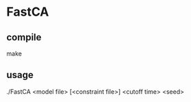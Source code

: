 FastCA
==============================================================================

compile
-------

make

usage
-----

./FastCA \<model file\> [\<constraint file\>] \<cutoff time\> \<seed\>
